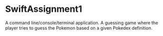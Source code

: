 # SwiftAssignment1

A command line/console/terminal application.  A guessing game where the player tries to guess the Pokemon based on a given Pokedex definition.